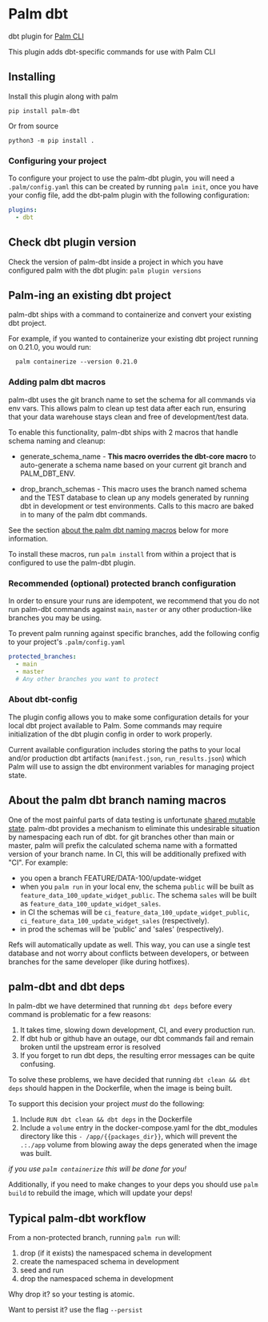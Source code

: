 # Palm dbt

dbt plugin for [Palm CLI](https://github.com/palmetto/palm-cli)

This plugin adds dbt-specific commands for use with Palm CLI

## Installing

Install this plugin along with palm

`pip install palm-dbt`

Or from source

`python3 -m pip install .`

### Configuring your project

To configure your project to use the palm-dbt plugin, you will need a `.palm/config.yaml`
this can be created by running `palm init`, once you have your config file,
add the dbt-palm plugin with the following configuration:

```yaml
plugins:
  - dbt
```

## Check dbt plugin version

Check the version of palm-dbt inside a project in which you have configured palm with the dbt plugin:
`palm plugin versions`

## Palm-ing an existing dbt project

palm-dbt ships with a command to containerize and convert your existing dbt project.

For example, if you wanted to containerize your existing dbt project running on 0.21.0, you would run:

```
  palm containerize --version 0.21.0
```

### Adding palm dbt macros

palm-dbt uses the git branch name to set the schema for all commands via env vars.
This allows palm to clean up test data after each run, ensuring that your data 
warehouse stays clean and free of development/test data.

To enable this functionality, palm-dbt ships with 2 macros that handle schema naming
and cleanup:

* generate_schema_name - **This macro overrides the dbt-core macro** to auto-generate 
a schema name based on your current git branch and PALM_DBT_ENV.

* drop_branch_schemas - This macro uses the branch named schema and the TEST database
to clean up any models generated by running dbt in development or test environments.
Calls to this macro are baked in to many of the palm dbt commands.

See the section [about the palm dbt naming macros](#about-the-palm-dbt-branch-naming-macros) 
below for more information.


To install these macros, run `palm install` from within a project that is configured
to use the palm-dbt plugin.

### Recommended (optional) protected branch configuration

In order to ensure your runs are idempotent, we recommend that you do not run 
palm-dbt commands against `main`, `master` or any other production-like branches
you may be using.

To prevent palm running against specific branches, add the following config to
your project's `.palm/config.yaml`

```yaml
protected_branches:
  - main
  - master
  # Any other branches you want to protect
```

### About dbt-config

The plugin config allows you to make some configuration details for your local 
dbt project available to Palm. Some commands may require initialization of the 
dbt plugin config in order to work properly.

Current available configuration includes storing the paths to your local 
and/or production dbt artifacts (`manifest.json`, `run_results.json`) which 
Palm will use to assign the dbt environment variables for managing project state.

## About the palm dbt branch naming macros

One of the most painful parts of data testing is unfortunate 
[shared mutable state](https://stackoverflow.com/questions/44219903/why-is-shared-mutability-bad). 
palm-dbt provides a mechanism to eliminate this undesirable situation by namespacing 
each run of dbt. for git branches other than main or master, palm will prefix the 
calculated schema name with a formatted version of your branch name. In CI, this 
will be additionally prefixed with "CI". For example: 

- you open a branch FEATURE/DATA-100/update-widget
- when you `palm run` in your local env, the schema `public` will be built as 
`feature_data_100_update_widget_public`. The schema `sales` will be built as 
`feature_data_100_update_widget_sales`. 
- in CI the schemas will be `ci_feature_data_100_update_widget_public`, 
`ci_feature_data_100_update_widget_sales` (respectively). 
- in prod the schemas will be 'public' and 'sales' (respectively). 

Refs will automatically update as well. This way, you can use a single test 
database and not worry about conflicts between developers, or between branches 
for the same developer (like during hotfixes). 

## palm-dbt and dbt deps

In palm-dbt we have determined that running `dbt deps` before every command is
problematic for a few reasons:

1. It takes time, slowing down development, CI, and every production run.
2. If dbt hub or github have an outage, our dbt commands fail and remain broken
until the upstream error is resolved
3. If you forget to run dbt deps, the resulting error messages can be quite confusing.

To solve these problems, we have decided that running `dbt clean && dbt deps` should
happen in the Dockerfile, when the image is being built.

To support this decision your project _must_ do the following:

1. Include `RUN dbt clean && dbt deps` in the Dockerfile
2. Include a `volume` entry in the docker-compose.yaml for the dbt_modules directory
like this `- /app/{{packages_dir}}`, which will prevent the `.:./app` volume from
blowing away the deps generated when the image was built.

_if you use `palm containerize` this will be done for you!_

Additionally, if you need to make changes to your deps you should use `palm build`
to rebuild the image, which will update your deps!

## Typical palm-dbt workflow

From a non-protected branch, running `palm run` will:
1. drop (if it exists) the namespaced schema in development
2. create the namespaced schema in development
3. seed and run
4. drop the namespaced schema in development

Why drop it? so your testing is atomic. 

Want to persist it? use the flag `--persist`
